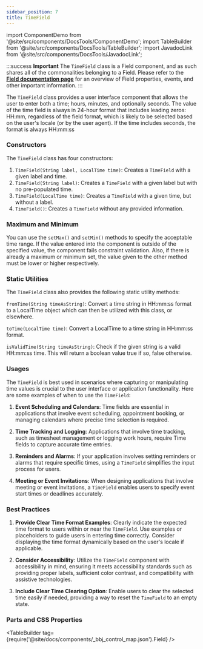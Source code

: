 ```yaml
---
sidebar_position: 7
title: TimeField
---
```


import ComponentDemo from '@site/src/components/DocsTools/ComponentDemo';
import TableBuilder from '@site/src/components/DocsTools/TableBuilder';
import JavadocLink from '@site/src/components/DocsTools/JavadocLink';

<JavadocLink type="engine" location="org/dwcj/component/field/TimeField"/>

:::success **Important**
The `TimeField` class is a Field component, and as such shares all of the commonalities belonging to a Field. Please refer to the **[Field documentation page](/docs/components/fields)** for an overview of Field properties, events, and other important information.
:::

The `TimeField` class provides a user interface component that allows the user to enter both a time; hours, minutes, and optionally seconds. The value of the time field is always in 24-hour format that includes leading zeros: HH:mm, regardless of the field format, which is likely to be selected based on the user's locale (or by the user agent). If the time includes seconds, the format is always HH:mm:ss

### Constructors

The `TimeField` class has four constructors:

1. `TimeField(String label, LocalTime time)`: Creates a `TimeField` with a given label and time.
2. `TimeField(String label)`: Creates a `TimeField` with a given label but with no pre-populated time.
3. `TimeField(LocalTime time)`: Creates a `TimeField` with a given time, but without a label.
4. `TimeField()`: Creates a `TimeField` without any provided information.

### Maximum and Minimum

You can use the `setMax()` and `setMin()` methods to specify the acceptable time range. If the value entered into the component is outside of the specified value, the component fails constraint validation. Also, if there is already a maximum or minimum set, the value given to the other method must be lower or higher respectively.

### Static Utilities 

The `TimeField` class also provides the following static utility methods:

`fromTime(String timeAsString)`: Convert a time string in HH:mm:ss format to a LocalTime object which can then be utilized with this class, or elsewhere.

`toTime(LocalTime time)`: Convert a LocalTime to a time string in HH:mm:ss format.

`isValidTime(String timeAsString)`: Check if the given string is a valid HH:mm:ss time. This will return a boolean value true if so, false otherwise.

### Usages

The `TimeField` is best used in scenarios where capturing or manipulating time values is crucial to the user interface or application functionality. Here are some examples of when to use the `TimeField`:

1. **Event Scheduling and Calendars**: Time fields are essential in applications that involve event scheduling, appointment booking, or managing calendars where precise time selection is required.

2. **Time Tracking and Logging**: Applications that involve time tracking, such as timesheet management or logging work hours, require Time fields to capture accurate time entries.

3. **Reminders and Alarms**: If your application involves setting reminders or alarms that require specific times, using a `TimeField` simplifies the input process for users.

4. **Meeting or Event Invitations**: When designing applications that involve meeting or event invitations, a `TimeField` enables users to specify event start times or deadlines accurately.

### Best Practices

1. **Provide Clear Time Format Examples**: Clearly indicate the expected time format to users within or near the `TimeField`. Use examples or placeholders to guide users in entering time correctly. Consider displaying the time format dynamically based on the user's locale if applicable.

1. **Consider Accessibility**: Utilize the `TimeField` component with accessibility in mind, ensuring it meets accessibility standards such as providing proper labels, sufficient color contrast, and compatibility with assistive technologies.

1. **Include Clear Time Clearing Option**: Enable users to clear the selected time easily if needed, providing a way to reset the `TimeField` to an empty state.


### Parts and CSS Properties

<TableBuilder tag={require('@site/docs/components/_bbj_control_map.json').Field} />
